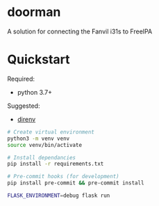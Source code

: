 # doorman
A solution for connecting the Fanvil i31s to FreeIPA

# Quickstart

Required:
 * python 3.7+

Suggested:
 * [direnv](https://direnv.net/docs/installation.html)

```sh
# Create virtual environment
python3 -m venv venv
source venv/bin/activate

# Install dependancies
pip install -r requirements.txt

# Pre-commit hooks (for development)
pip install pre-commit && pre-commit install

FLASK_ENVIRONMENT=debug flask run
```
